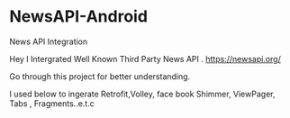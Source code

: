 # NewsAPI-Android
News API Integration

Hey I Intergrated Well Known Third Party News API .
https://newsapi.org/

Go through this project for better understanding.

I used below to ingerate
Retrofit,Volley, face book Shimmer, ViewPager, Tabs , Fragments..e.t.c
